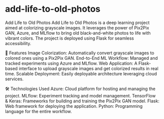 # add-life-to-old-photos
Add Life to Old Photos Add Life to Old Photos is a deep learning project aimed at colorizing grayscale images. It leverages the power of Pix2Pix GAN, Azure, and MLflow to bring old black-and-white photos to life with vibrant colors. The project is deployed using Flask for seamless accessibility.

🚀 Features Image Colorization: Automatically convert grayscale images to colored ones using a Pix2Pix GAN. End-to-End ML Workflow: Managed and tracked experiments using Azure and MLflow. Web Application: A Flask-based interface to upload grayscale images and get colorized results in real time. Scalable Deployment: Easily deployable architecture leveraging cloud services.

🛠️ Technologies Used Azure: Cloud platform for hosting and managing the project. MLflow: Experiment tracking and model management. TensorFlow & Keras: Frameworks for building and training the Pix2Pix GAN model. Flask: Web framework for deploying the application. Python: Programming language for the entire workflow.
